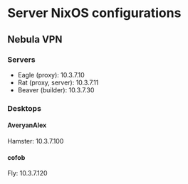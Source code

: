 # Server NixOS configurations

## Nebula VPN

### Servers

* Eagle (proxy): 10.3.7.10
* Rat (proxy, server): 10.3.7.11
* Beaver (builder): 10.3.7.30

### Desktops

#### AveryanAlex

Hamster: 10.3.7.100

#### cofob

Fly: 10.3.7.120
